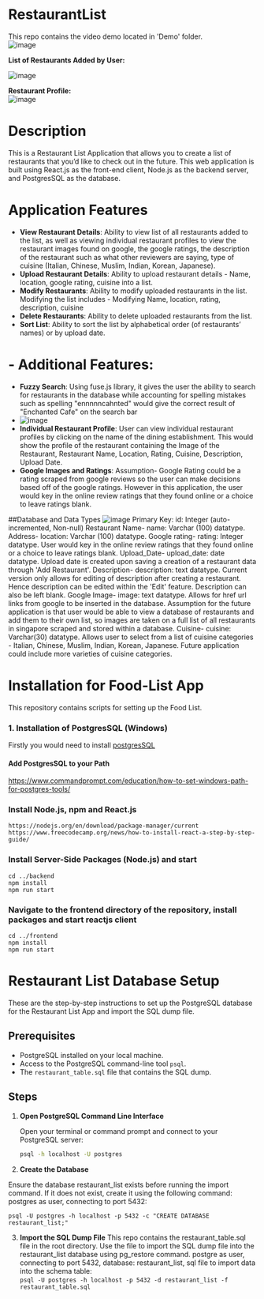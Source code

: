 # RestaurantList

This repo contains the video demo located in 'Demo' folder.  
![image](https://github.com/user-attachments/assets/a11d030b-a0b3-4370-aa7d-13b383f6c885)  
  
**List of Restaurants Added by User:**  
  
![image](https://github.com/user-attachments/assets/cf637caf-b87b-425c-90c8-e629e49d60a9)  
  
**Restaurant Profile:**  
![image](https://github.com/user-attachments/assets/61c4b2a3-bcaa-4c70-9224-03e37aaeb264)  



# Description
This is a Restaurant List Application that allows you to create a list of restaurants that you’d like to check out in the future. This web application
is built using React.js as the front-end client, Node.js as the backend server, and PostgresSQL as the database.

# Application Features
- **View Restaurant Details**: Ability to view list of all restaurants added to the list, as well as viewing individual restaurant profiles to view the restaurant images found on google, the google ratings, the description of the restaurant such as what other reviewers are saying, type of cuisine (Italian, Chinese, Muslim, Indian, Korean, Japanese).
- **Upload Restaurant Details**: Ability to upload restaurant details - Name, location, google rating, cuisine into a list.
- **Modify Restaurants**: Ability to modify uploaded restaurants in the list.
Modifying the list includes - Modifying Name, location, rating, description, cuisine
- **Delete Restaurants**: Ability to delete uploaded restaurants from the list.
- **Sort List**: Ability to sort the list by alphabetical order (of restaurants’ names) or by upload date.
  
# - **Additional Features**: 
- **Fuzzy Search**: Using fuse.js library, it gives the user the ability to search for restaurants in the database while accounting for spelling mistakes such as spelling "ennnnncahnted" would give the correct result of "Enchanted Cafe" on the search bar
- ![image](https://github.com/user-attachments/assets/56bfdd44-27be-482e-bd81-9ba83d2c7528)
- **Individual Restaurant Profile**: User can view individual restaurant profiles by clicking on the name of the dining establishment. This would show the profile of the restaurant containing the Image of the Restaurant, Restaurant Name, Location, Rating, Cuisine, Description, Upload Date. 
- **Google Images and Ratings**:  Assumption- Google Rating could be a rating scraped from google reviews so the user can make decisions based off of the google ratings. However in this application, the user would key in the online review ratings 
that they found online or a choice to leave ratings blank.

##Database and Data Types
![image](https://github.com/user-attachments/assets/563fda1c-2681-4d3a-943b-1bc78c24fcce)
Primary Key: id: Integer (auto-incremented, Non-null)
Restaurant Name- name: Varchar (100) datatype.
Address- location: Varchar (100) datatype.
Google rating- rating: Integer datatype. User would key in the online review ratings 
that they found online or a choice to leave ratings blank.
Upload_Date- upload_date: date datatype. Upload date is created upon saving a creation of a restaurant data through 'Add Restaurant'.
Description- description: text datatype. Current version only allows for editing of description after creating a restaurant. Hence description can be edited within the 'Edit' feature. Description can also be left blank.
Google Image- image: text datatype. Allows for href url links from google to be inserted in the database. Assumption for the future application is that user would be able to view a database of restaurants and add them to their own list, so images are taken on a full list of all restaurants in singapore scraped and stored within a database.
Cuisine- cuisine: Varchar(30) datatype. Allows user to select from a list of cuisine categories - Italian, Chinese, Muslim, Indian, Korean, Japanese. Future application could include more varieties of cuisine categories.

# Installation for Food-List App
This repository contains scripts for setting up the Food List.

### 1. Installation of PostgresSQL (Windows)
Firstly you would need to install [postgresSQL](https://www.postgresql.org/download/windows/)

#### Add PostgresSQL to your Path
https://www.commandprompt.com/education/how-to-set-windows-path-for-postgres-tools/

### Install Node.js, npm and React.js
```
https://nodejs.org/en/download/package-manager/current
https://www.freecodecamp.org/news/how-to-install-react-a-step-by-step-guide/
```

### Install Server-Side Packages (Node.js) and start 
```
cd ../backend
npm install
npm run start
```

### Navigate to the frontend directory of the repository, install packages and start reactjs client
```
cd ../frontend
npm install
npm run start
```

# Restaurant List Database Setup

These are the step-by-step instructions to set up the PostgreSQL database for the Restaurant List App and import the SQL dump file.

## Prerequisites

- PostgreSQL installed on your local machine.
- Access to the PostgreSQL command-line tool `psql`.
- The `restaurant_table.sql` file that contains the SQL dump.

## Steps

1. **Open PostgreSQL Command Line Interface**

   Open your terminal or command prompt and connect to your PostgreSQL server:

   ```sh
   psql -h localhost -U postgres

2. **Create the Database**

Ensure the database restaurant_list exists before running the import command. If it does not exist, create it using the following command:
postgres as user, connecting to port 5432:

```psql -U postgres -h localhost -p 5432 -c "CREATE DATABASE restaurant_list;"```

3. **Import the SQL Dump File**
This repo contains the restaurant_table.sql file in the root directory. Use the file to import the SQL dump file into the restaurant_list database using pg_restore command. postgre as user, connecting to port 5432, database: restaurant_list, sql file to import data into the schema table:  
```psql -U postgres -h localhost -p 5432 -d restaurant_list -f restaurant_table.sql```










